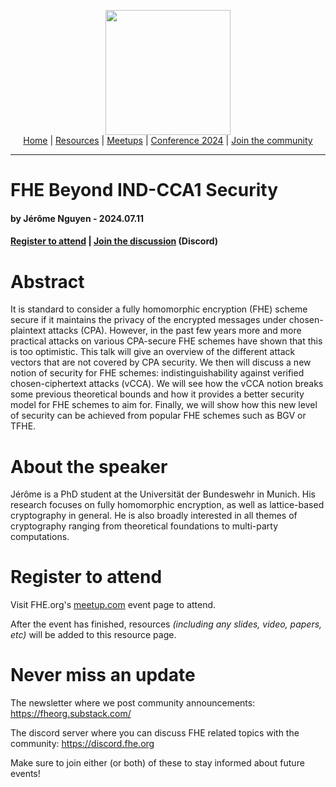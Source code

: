 <!-- Main header navigation -->
<p align="center">
  <img width="200" src="https://user-images.githubusercontent.com/5758427/180978488-db825482-5a58-4c7c-9589-c494a6f0be04.png"><br/>
  <a href="https://fhe-org.github.io">Home</a> | <a href="https://fhe-org.github.io/resources">Resources</a> | <a href="https://fhe-org.github.io/meetups/">Meetups</a> | <a href="https://fhe-org.github.io/conferences/conference-2024/">Conference 2024</a> | <a href="https://fhe-org.github.io/community">Join the community</a>
</p>
<hr/>
<!-- /Main header navigation -->


# FHE Beyond IND-CCA1 Security
#### by  Jérôme Nguyen - 2024.07.11
#### <a href="">Register to attend</a> | <!-- Video recording (Youtube) | --> <a href="https://discord.fhe.org">Join the discussion</a> (Discord)





# Abstract

It is standard to consider a fully homomorphic encryption (FHE) scheme secure if it maintains the privacy of the encrypted messages under chosen-plaintext attacks (CPA). However, in the past few years more and more practical attacks on various CPA-secure FHE schemes have shown that this is too optimistic. This talk will give an overview of the different attack vectors that are not covered by CPA security. We then will discuss a new notion of security for FHE schemes: indistinguishability against verified chosen-ciphertext attacks (vCCA). We will see how the vCCA notion breaks some previous theoretical bounds and how it provides a better security model for FHE schemes to aim for. Finally, we will show how this new level of security can be achieved from popular FHE schemes such as BGV or TFHE.

# About the speaker

Jérôme is a PhD student at the Universität der Bundeswehr in Munich. His research focuses on fully homomorphic encryption, as well as lattice-based cryptography in general. He is also broadly interested in all themes of cryptography ranging from theoretical foundations to multi-party computations.

# Register to attend

Visit FHE.org's [meetup.com]() event page to attend.

After the event has finished, resources *(including any slides, video, papers, etc)* will be added to this resource page.

# Never miss an update

The newsletter where we post community announcements: https://fheorg.substack.com/

The discord server where you can discuss FHE related topics with the community: https://discord.fhe.org

Make sure to join either (or both) of these to stay informed about future events!
